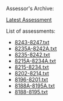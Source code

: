 Assessor's Archive:

[Latest Assessment](8243-8247.txt)

List of assessments:

* [8243-8247.txt](8243-8247.txt)
* [8235A-8242A.txt](8235A-8242A.txt)
* [8235-8242.txt](8235-8242.txt)
* [8215A-8234A.txt](8215A-8234A.txt)
* [8215-8234.txt](8215-8234.txt)
* [8202-8214.txt](8202-8214.txt)
* [8196-8201.txt](8196-8201.txt)
* [8188A-8195A.txt](8188A-8195A.txt)
* [8188-8195.txt](8188-8195.txt)
